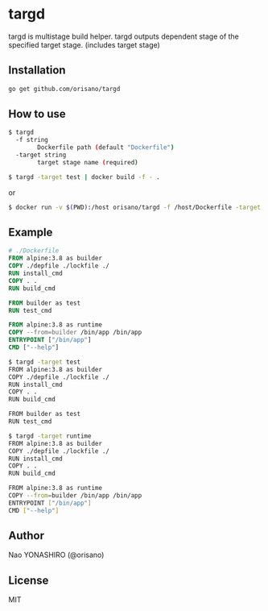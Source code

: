 # targd
targd is multistage build helper. targd outputs dependent stage of the specified target stage. (includes target stage)

## Installation
```bash
go get github.com/orisano/targd
```

## How to use
```bash
$ targd
  -f string
    	Dockerfile path (default "Dockerfile")
  -target string
    	target stage name (required)
```
```bash
$ targd -target test | docker build -f - .
```
or
```bash
$ docker run -v $(PWD):/host orisano/targd -f /host/Dockerfile -target production
```

## Example
```dockerfile
# ./Dockerfile
FROM alpine:3.8 as builder
COPY ./depfile ./lockfile ./
RUN install_cmd
COPY . .
RUN build_cmd

FROM builder as test
RUN test_cmd

FROM alpine:3.8 as runtime
COPY --from=builder /bin/app /bin/app
ENTRYPOINT ["/bin/app"]
CMD ["--help"]
```
```bash
$ targd -target test
FROM alpine:3.8 as builder
COPY ./depfile ./lockfile ./
RUN install_cmd
COPY . .
RUN build_cmd

FROM builder as test
RUN test_cmd

```
```bash
$ targd -target runtime
FROM alpine:3.8 as builder
COPY ./depfile ./lockfile ./
RUN install_cmd
COPY . .
RUN build_cmd

FROM alpine:3.8 as runtime
COPY --from=builder /bin/app /bin/app
ENTRYPOINT ["/bin/app"]
CMD ["--help"]

```

## Author
Nao YONASHIRO (@orisano)

## License
MIT
